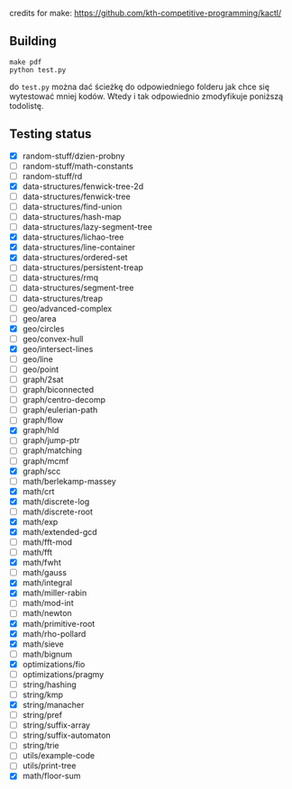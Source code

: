 credits for make: https://github.com/kth-competitive-programming/kactl/

## Building

```
make pdf
python test.py
```
do `test.py` można dać ścieżkę do odpowiedniego folderu jak chce się wytestować mniej kodów.
Wtedy i tak odpowiednio zmodyfikuje poniższą todolistę.

## Testing status
- [x] random-stuff/dzien-probny
- [ ] random-stuff/math-constants
- [ ] random-stuff/rd
- [x] data-structures/fenwick-tree-2d
- [ ] data-structures/fenwick-tree
- [ ] data-structures/find-union
- [ ] data-structures/hash-map
- [ ] data-structures/lazy-segment-tree
- [x] data-structures/lichao-tree
- [x] data-structures/line-container
- [x] data-structures/ordered-set
- [ ] data-structures/persistent-treap
- [ ] data-structures/rmq
- [ ] data-structures/segment-tree
- [ ] data-structures/treap
- [ ] geo/advanced-complex
- [ ] geo/area
- [x] geo/circles
- [ ] geo/convex-hull
- [x] geo/intersect-lines
- [ ] geo/line
- [ ] geo/point
- [ ] graph/2sat
- [ ] graph/biconnected
- [ ] graph/centro-decomp
- [ ] graph/eulerian-path
- [ ] graph/flow
- [x] graph/hld
- [ ] graph/jump-ptr
- [ ] graph/matching
- [ ] graph/mcmf
- [x] graph/scc
- [ ] math/berlekamp-massey
- [x] math/crt
- [x] math/discrete-log
- [ ] math/discrete-root
- [x] math/exp
- [x] math/extended-gcd
- [ ] math/fft-mod
- [ ] math/fft
- [x] math/fwht
- [ ] math/gauss
- [x] math/integral
- [x] math/miller-rabin
- [ ] math/mod-int
- [ ] math/newton
- [x] math/primitive-root
- [x] math/rho-pollard
- [x] math/sieve
- [ ] math/bignum
- [x] optimizations/fio
- [ ] optimizations/pragmy
- [ ] string/hashing
- [ ] string/kmp
- [x] string/manacher
- [ ] string/pref
- [ ] string/suffix-array
- [ ] string/suffix-automaton
- [ ] string/trie
- [ ] utils/example-code
- [ ] utils/print-tree
- [x] math/floor-sum